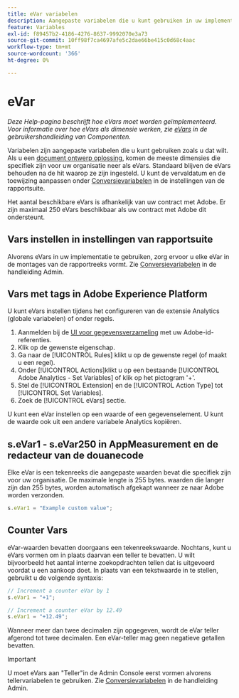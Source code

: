 ```yaml
---
title: eVar variabelen
description: Aangepaste variabelen die u kunt gebruiken in uw implementatie.
feature: Variables
exl-id: f89457b2-4186-4276-8637-9992070e3a73
source-git-commit: 10ff98f7ca4697afe5c2dae66be415c0d68c4aac
workflow-type: tm+mt
source-wordcount: '366'
ht-degree: 0%

---
```


# eVar

*Deze Help-pagina beschrijft hoe eVars moet worden geïmplementeerd. Voor informatie over hoe eVars als dimensie werken, zie [eVars](/help/components/dimensions/evar.md) in de gebruikershandleiding van Componenten.*

Variabelen zijn aangepaste variabelen die u kunt gebruiken zoals u dat wilt. Als u een [document ontwerp oplossing](/help/implement/prepare/solution-design.md), komen de meeste dimensies die specifiek zijn voor uw organisatie neer als eVars. Standaard blijven de eVars behouden na de hit waarop ze zijn ingesteld. U kunt de vervaldatum en de toewijzing aanpassen onder [Conversievariabelen](/help/admin/admin/conversion-var-admin/conversion-var-admin.md) in de instellingen van de rapportsuite.

Het aantal beschikbare eVars is afhankelijk van uw contract met Adobe. Er zijn maximaal 250 eVars beschikbaar als uw contract met Adobe dit ondersteunt.

## Vars instellen in instellingen van rapportsuite

Alvorens eVars in uw implementatie te gebruiken, zorg ervoor u elke eVar in de montages van de rapportreeks vormt. Zie [Conversievariabelen](/help/admin/admin/conversion-var-admin/conversion-var-admin.md) in de handleiding Admin.

## Vars met tags in Adobe Experience Platform

U kunt eVars instellen tijdens het configureren van de extensie Analytics (globale variabelen) of onder regels.

1. Aanmelden bij de [UI voor gegevensverzameling](https://experience.adobe.com/data-collection) met uw Adobe-id-referenties.
2. Klik op de gewenste eigenschap.
3. Ga naar de [!UICONTROL Rules] klikt u op de gewenste regel (of maakt u een regel).
4. Onder [!UICONTROL Actions]klikt u op een bestaande [!UICONTROL Adobe Analytics - Set Variables] of klik op het pictogram &#39;+&#39;.
5. Stel de [!UICONTROL Extension] en de [!UICONTROL Action Type] tot [!UICONTROL Set Variables].
6. Zoek de [!UICONTROL eVars] sectie.

U kunt een eVar instellen op een waarde of een gegevenselement. U kunt de waarde ook uit een andere variabele Analytics kopiëren.

## s.eVar1 - s.eVar250 in AppMeasurement en de redacteur van de douanecode

Elke eVar is een tekenreeks die aangepaste waarden bevat die specifiek zijn voor uw organisatie. De maximale lengte is 255 bytes. waarden die langer zijn dan 255 bytes, worden automatisch afgekapt wanneer ze naar Adobe worden verzonden.

```js
s.eVar1 = "Example custom value";
```

## Counter Vars

eVar-waarden bevatten doorgaans een tekenreekswaarde. Nochtans, kunt u eVars vormen om in plaats daarvan een teller te bevatten. U wilt bijvoorbeeld het aantal interne zoekopdrachten tellen dat is uitgevoerd voordat u een aankoop doet. In plaats van een tekstwaarde in te stellen, gebruikt u de volgende syntaxis:

```js
// Increment a counter eVar by 1
s.eVar1 = "+1";

// Increment a counter eVar by 12.49
s.eVar1 = "+12.49";
```

Wanneer meer dan twee decimalen zijn opgegeven, wordt de eVar teller afgerond tot twee decimalen. Een eVar-teller mag geen negatieve getallen bevatten.

>[!IMPORTANT]
>
>U moet eVars aan &quot;Teller&quot;in de Admin Console eerst vormen alvorens tellervariabelen te gebruiken. Zie [Conversievariabelen](/help/admin/admin/conversion-var-admin/conversion-var-admin.md) in de handleiding Admin.
